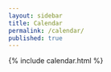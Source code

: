 ```yaml
---
layout: sidebar
title: Calendar
permalink: /calendar/
published: true
---
```


{% include calendar.html %}
